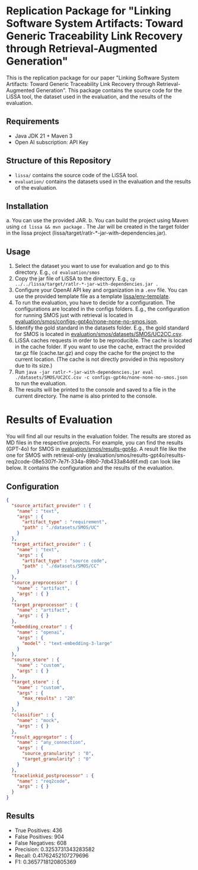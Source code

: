 # Replication Package for "Linking Software System Artifacts: Toward Generic Traceability Link Recovery through Retrieval-Augmented Generation"
This is the replication package for our paper "Linking Software System Artifacts: Toward Generic Traceability Link Recovery through Retrieval-Augmented Generation". This package contains the source code for the LiSSA tool, the dataset used in the evaluation, and the results of the evaluation.

## Requirements
- Java JDK 21 + Maven 3
- Open AI subscription: API Key

## Structure of this Repository
* `lissa/` contains the source code of the LiSSA tool.
* `evaluation/` contains the datasets used in the evaluation and the results of the evaluation.

## Installation
a. You can use the provided JAR.
b. You can build the project using Maven using `cd lissa && mvn package` . The Jar will be created in the target folder in the lissa project (lissa/target/ratlr-*-jar-with-dependencies.jar).

## Usage
1. Select the dataset you want to use for evaluation and go to this directory. E.g., `cd evaluation/smos`
2. Copy the jar file of LiSSA to the directory. E.g., `cp ../../lissa/target/ratlr-*-jar-with-dependencies.jar .`
3. Configure your OpenAI API key and organization in a `.env` file. You can use the provided template file as a template [lissa/env-template](./lissa/env-template).
4. To run the evaluation, you have to decide for a configuration. The configurations are located in the configs folders. E.g., the configuration for running SMOS just with retrieval is located in [evaluation/smos/configs-gpt4o/none-none-no-smos.json](./evaluation/smos/configs-gpt4o/none-none-no-smos.json).
5. Identify the gold standard in the datasets folder. E.g., the gold standard for SMOS is located in [evaluation/smos/datasets/SMOS/UC2CC.csv](./evaluation/smos/datasets/SMOS/UC2CC.csv).
6. LiSSA caches requests in order to be reproducible. The cache is located in the cache folder. If you want to use the cache, extract the provided tar.gz file (cache.tar.gz) and copy the cache for the project to the current location. (The cache is not directly provided in this repository due to its size.)
7. Run `java -jar ratlr-*-jar-with-dependencies.jar eval ./datasets/SMOS/UC2CC.csv -c configs-gpt4o/none-none-no-smos.json` to run the evaluation.
8. The results will be printed to the console and saved to a file in the current directory. The name is also printed to the console.

# Results of Evaluation
You will find all our results in the evaluation folder. The results are stored as MD files in the respective projects.
For example, you can find the results (GPT-4o) for SMOS in [evaluation/smos/results-gpt4o](evaluation/smos/results-gpt4o).
A result file like the one for SMOS with retrieval-only (evaluation/smos/results-gpt4o/results-req2code-08e5307f-7e7f-334a-89b0-7db433a84d6f.md) can look like below.
It contains the configuration and the results of the evaluation.


## Configuration
```json
{
  "source_artifact_provider" : {
    "name" : "text",
    "args" : {
      "artifact_type" : "requirement",
      "path" : "./datasets/SMOS/UC"
    }
  },
  "target_artifact_provider" : {
    "name" : "text",
    "args" : {
      "artifact_type" : "source code",
      "path" : "./datasets/SMOS/CC"
    }
  },
  "source_preprocessor" : {
    "name" : "artifact",
    "args" : { }
  },
  "target_preprocessor" : {
    "name" : "artifact",
    "args" : { }
  },
  "embedding_creator" : {
    "name" : "openai",
    "args" : {
      "model" : "text-embedding-3-large"
    }
  },
  "source_store" : {
    "name" : "custom",
    "args" : { }
  },
  "target_store" : {
    "name" : "custom",
    "args" : {
      "max_results" : "20"
    }
  },
  "classifier" : {
    "name" : "mock",
    "args" : { }
  },
  "result_aggregator" : {
    "name" : "any_connection",
    "args" : {
      "source_granularity" : "0",
      "target_granularity" : "0"
    }
  },
  "tracelinkid_postprocessor" : {
    "name" : "req2code",
    "args" : { }
  }
}
```
## Results
* True Positives: 436
* False Positives: 904
* False Negatives: 608
* Precision: 0.3253731343283582
* Recall: 0.41762452107279696
* F1: 0.3657718120805369
